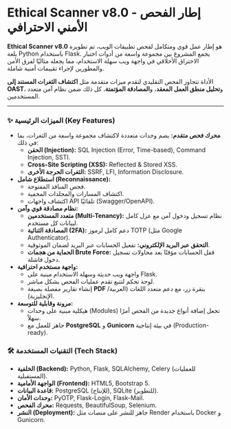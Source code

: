 # Ethical Scanner v8.0 - إطار الفحص الأمني الاحترافي

**Ethical Scanner v8.0** هو إطار عمل قوي ومتكامل لفحص تطبيقات الويب، تم تطويره بلغة Python باستخدام Flask. يجمع المشروع بين مجموعة واسعة من أدوات اختبار الاختراق الأخلاقي في واجهة ويب سهلة الاستخدام، مما يجعله مثاليًا لفرق الأمن والمطورين لإجراء تقييمات أمنية شاملة.

الأداة تتجاوز الفحص التقليدي لتقدم ميزات متقدمة مثل **اكتشاف الثغرات المستند إلى OAST**، و**تحليل منطق العمل المعقد**، و**المصادقة المؤتمتة**، كل ذلك ضمن نظام آمن متعدد المستخدمين.

---

### ✨ الميزات الرئيسية (Key Features)

- **محرك فحص متقدم:** يضم وحدات متعددة لاكتشاف مجموعة واسعة من الثغرات، بما في ذلك:
  - **الحقن (Injection):** SQL Injection (Error, Time-based), Command Injection, SSTI.
  - **Cross-Site Scripting (XSS):** Reflected & Stored XSS.
  - **الثغرات الحرجة الأخرى:** SSRF, LFI, Information Disclosure.
- **استطلاع شامل (Reconnaissance):**
  - فحص المنافذ المفتوحة.
  - اكتشاف المسارات والمجلدات المخفية.
  - اكتشاف واجهات API تلقائيًا (Swagger/OpenAPI).
- **نظام مصادقة قوي وآمن:**
  - **متعدد المستخدمين (Multi-Tenancy):** نظام تسجيل ودخول آمن مع عزل كامل لبيانات كل مستخدم.
  - **المصادقة الثنائية (2FA):** دعم كامل لرموز TOTP (مثل Google Authenticator).
  - **التحقق عبر البريد الإلكتروني:** تفعيل الحسابات عبر البريد لضمان الموثوقية.
  - **الحماية من هجمات Brute Force:** قفل الحسابات مؤقتًا بعد محاولات تسجيل دخول فاشلة.
- **واجهة مستخدم احترافية:**
  - واجهة ويب حديثة وسهلة الاستخدام مبنية على Flask.
  - لوحة تحكم لتتبع تقدم عمليات الفحص بشكل مباشر.
  - إنشاء تقارير مفصلة بصيغة **PDF** بنقرة زر، مع دعم متعدد اللغات (العربية/الإنجليزية).
- **مرونة وقابلية للتوسعة:**
  - هيكلية مبنية على وحدات (Modules) تجعل إضافة أنواع جديدة من الفحص أمرًا سهلاً.
  - جاهز للعمل مع **PostgreSQL** و **Gunicorn** في بيئة إنتاجية (Production-ready).

### 🛠️ التقنيات المستخدمة (Tech Stack)

- **الخلفية (Backend):** Python, Flask, SQLAlchemy, Celery (للعمليات المستقبلية).
- **الواجهة الأمامية (Frontend):** HTML5, Bootstrap 5.
- **قاعدة البيانات:** PostgreSQL (للإنتاج), SQLite (للتطوير).
- **وحدات الأمان:** PyOTP, Flask-Login, Flask-Mail.
- **محرك الفحص:** Requests, BeautifulSoup, Selenium.
- **النشر (Deployment):** جاهز للنشر على منصات مثل Render باستخدام Docker و Gunicorn.
